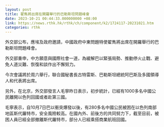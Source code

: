 ```yaml
---
layout: post
title: 翟雋將出席在開羅舉行的巴勒斯坦問題峰會
date: 2023-10-21 00:44:33.000000000 +08:00
link: https://news.rthk.hk/rthk/ch/component/k2/1724117-20231021.htm
categories: rthk
---
```


外交部公布，應埃及政府邀請，中國政府中東問題特使翟雋將出席在開羅舉行的巴勒斯坦問題峰會。

外交部重申，中方願意與國際社會一道，為緩解巴以緊張局勢、推動停火止戰、避免人道災難、恢復和談作出不懈努力。

今次會議將於周六舉行，聯合國秘書長古特雷斯、巴勒斯坦總統阿巴斯及多國領導人和代表將出席。

另外，在北京，外交部發言人毛寧昨日表示，初步統計，已經有1000多名中國公民離開以色列回國或者赴第三國。

毛寧表示，自10月7日巴以衝突爆發以後，有280多名中國公民被困在以色列南部地區斯代羅特市，安全風險較高。在國內外、前後方的共同努力下，截至目前，被困人員已經全部撤離斯代羅特市，部分人已經乘搭商業航班回國。
